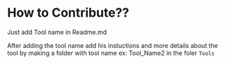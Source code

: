 # How to Contribute??

Just add Tool name in Readme.md

After adding the tool name add his instuctions and more details about the tool by making a folder with tool name ex: Tool_Name2 in the foler `Tools`

